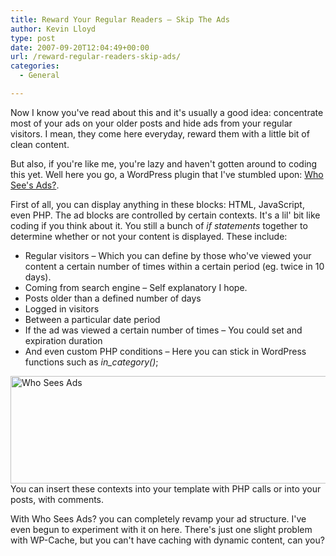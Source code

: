 ```yaml
---
title: Reward Your Regular Readers – Skip The Ads
author: Kevin Lloyd
type: post
date: 2007-09-20T12:04:49+00:00
url: /reward-regular-readers-skip-ads/
categories:
  - General

---
```

Now I know you've read about this and it's usually a good idea: concentrate most of your ads on your older posts and hide ads from your regular visitors. I mean, they come here everyday, reward them with a little bit of clean content.

But also, if you're like me, you're lazy and haven't gotten around to coding this yet. Well here you go, a WordPress plugin that I've stumbled upon: [Who See's Ads?][1].

First of all, you can display anything in these blocks: HTML, JavaScript, even PHP. The ad blocks are controlled by certain contexts. It's a lil' bit like coding if you think about it. You still a bunch of _if statements_ together to determine whether or not your content is displayed. These include:

  * Regular visitors &#8211; Which you can define by those who've viewed your content a certain number of times within a certain period (eg. twice in 10 days).
  * Coming from search engine &#8211; Self explanatory I hope.
  * Posts older than a defined number of days
  * Logged in visitors
  * Between a particular date period
  * If the ad was viewed a certain number of times &#8211; You could set and expiration duration
  * And even custom PHP conditions &#8211; Here you can stick in WordPress functions such as _in_category()_;

[<img src="/wp-content/uploads/who-sees-ads.png" title="Who Sees Ads" alt="Who Sees Ads" class="imageframe imgalignleft" align="left" height="172" width="556" />][1]You can insert these contexts into your template with PHP calls or into your posts, with comments.

With Who Sees Ads? you can completely revamp your ad structure. I've even begun to experiment with it on here. There's just one slight problem with WP-Cache, but you can't have caching with dynamic content, can you?

 [1]: http://planetozh.com/blog/my-projects/wordpress-plugin-who-sees-ads-control-adsense-display/